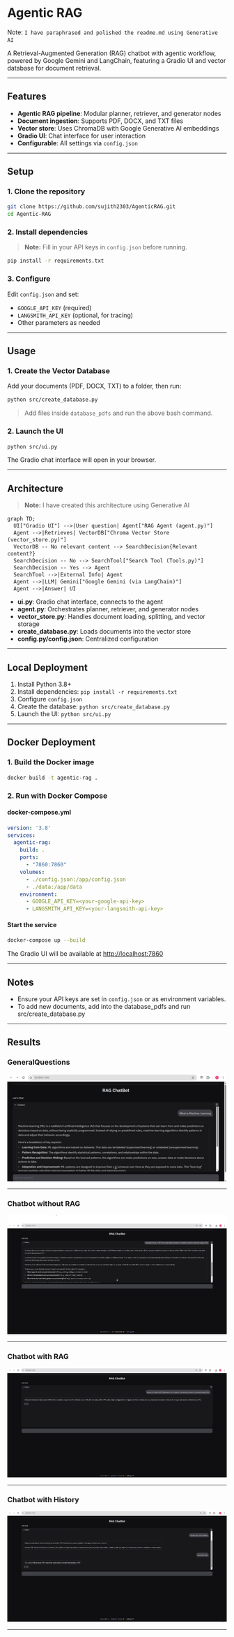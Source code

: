 # Agentic RAG

Note:
``` I have paraphrased and polished the readme.md using Generative AI ```

A Retrieval-Augmented Generation (RAG) chatbot with agentic workflow, powered by Google Gemini and LangChain, featuring a Gradio UI and vector database for document retrieval.

---

## Features
- **Agentic RAG pipeline**: Modular planner, retriever, and generator nodes
- **Document ingestion**: Supports PDF, DOCX, and TXT files
- **Vector store**: Uses ChromaDB with Google Generative AI embeddings
- **Gradio UI**: Chat interface for user interaction
- **Configurable**: All settings via `config.json`

---

## Setup

### 1. Clone the repository
```bash
git clone https://github.com/sujith2303/AgenticRAG.git
cd Agentic-RAG
```

### 2. Install dependencies
> **Note:** Fill in your API keys in `config.json` before running.

```bash
pip install -r requirements.txt
```

### 3. Configure
Edit `config.json` and set:
- `GOOGLE_API_KEY` (required)
- `LANGSMITH_API_KEY` (optional, for tracing)
- Other parameters as needed

---

## Usage

### 1. Create the Vector Database
Add your documents (PDF, DOCX, TXT) to a folder, then run:

```bash
python src/create_database.py
```
> Add files inside `database_pdfs` and run the above bash command.

### 2. Launch the UI
```bash
python src/ui.py
```
The Gradio chat interface will open in your browser.

---

## Architecture
> **Note:** I have created this architecture using Generative AI
```mermaid
graph TD;
  UI["Gradio UI"] -->|User question| Agent["RAG Agent (agent.py)"]
  Agent -->|Retrieves| VectorDB["Chroma Vector Store (vector_store.py)"]
  VectorDB -- No relevant content --> SearchDecision{Relevant content?}
  SearchDecision -- No --> SearchTool["Search Tool (Tools.py)"]
  SearchDecision -- Yes --> Agent
  SearchTool -->|External Info| Agent
  Agent -->|LLM| Gemini["Google Gemini (via LangChain)"]
  Agent -->|Answer| UI
```

- **ui.py**: Gradio chat interface, connects to the agent
- **agent.py**: Orchestrates planner, retriever, and generator nodes
- **vector_store.py**: Handles document loading, splitting, and vector storage
- **create_database.py**: Loads documents into the vector store
- **config.py/config.json**: Centralized configuration

---

## Local Deployment

1. Install Python 3.8+
2. Install dependencies: `pip install -r requirements.txt`
3. Configure `config.json`
4. Create the database: `python src/create_database.py`
5. Launch the UI: `python src/ui.py`

---

## Docker Deployment

### 1. Build the Docker image
```bash
docker build -t agentic-rag .
```

### 2. Run with Docker Compose

#### docker-compose.yml
```yaml
version: '3.8'
services:
  agentic-rag:
    build: .
    ports:
      - "7860:7860"
    volumes:
      - ./config.json:/app/config.json
      - ./data:/app/data
    environment:
      - GOOGLE_API_KEY=<your-google-api-key>
      - LANGSMITH_API_KEY=<your-langsmith-api-key>
```

#### Start the service
```bash
docker-compose up --build
```

The Gradio UI will be available at [http://localhost:7860](http://localhost:7860)

---

## Notes
- Ensure your API keys are set in `config.json` or as environment variables.
- To add new documents, add into the database_pdfs and run src/create_database.py

---

## Results

### GeneralQuestions 
<img src= "https://github.com/sujith2303/AgenticRAG/blob/main/images/General_Questions.png">

---

### Chatbot without RAG
<img src = "https://github.com/sujith2303/AgenticRAG/blob/main/images/Without_RAG.png">

---

### Chatbot with RAG
<img src = "https://github.com/sujith2303/AgenticRAG/blob/main/images/RAG.png">

---

### Chatbot with History
<img src = "https://github.com/sujith2303/AgenticRAG/blob/main/images/chat_history.png">

---
